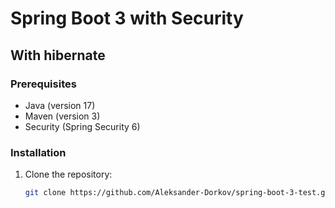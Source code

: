 # Spring Boot 3 with Security

## With hibernate

### Prerequisites

- Java (version 17)
- Maven (version 3)
- Security (Spring Security 6)

### Installation

1. Clone the repository:
   ```sh
   git clone https://github.com/Aleksander-Dorkov/spring-boot-3-test.git
